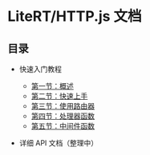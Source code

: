 # LiteRT/HTTP.js 文档

## 目录

- 快速入门教程

    - [第一节：概述](./00-overview.md)
    - [第二节：快速上手](./01-quick-start.md)
    - [第三节：使用路由器](./02-router.md)
    - [第四节：处理器函数](./03-handlers.md)
    - [第五节：中间件函数](./04-middlewares.md)

- 详细 API 文档（整理中）
